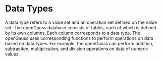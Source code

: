 # Data Types<a name="EN-US_TOPIC_0257854620"></a>

A data type refers to a value set and an operation set defined on the value set. The openGauss database consists of tables, each of which is defined by its own columns. Each column corresponds to a data type. The openGauss uses corresponding functions to perform operations on data based on data types. For example, the openGauss can perform addition, subtraction, multiplication, and division operations on data of numeric values.

